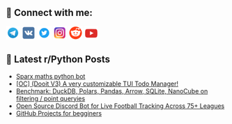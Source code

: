 ## 🔎 Connect with me:
[<img src="https://github.com/bullbesh/bullbesh/blob/main/images/Telegram.png" width="32" height="32" />](https://t.me/bullbesh)
[<img src="https://github.com/bullbesh/bullbesh/blob/main/images/VK.png" width="32" height="32" />](https://vk.com/bullbesh)
[<img src="https://github.com/bullbesh/bullbesh/blob/main/images/Twitter.png" width="32" height="32" />](https://twitter.com/bullbesh1)
[<img src="https://github.com/bullbesh/bullbesh/blob/main/images/Instagram.png" width="32" height="32" />](https://www.instagram.com/bullbesh)
[<img src="https://github.com/bullbesh/bullbesh/blob/main/images/Reddit.png" width="32" height="32" />](https://www.reddit.com/user/bullbesh)
[<img src="https://github.com/bullbesh/bullbesh/blob/main/images/YouTube.png" width="32" height="32" />](https://www.youtube.com/channel/UCtfjRs6uzgq5mfm8S06WTcg)

## 📕 Latest r/Python Posts
<!-- BLOG-POST-LIST:START -->
- [Sparx maths python bot](https://www.reddit.com/r/Python/comments/1gyueei/sparx_maths_python_bot/)
- [[OC] &lpar;Dooit V3&rpar; A very customizable TUI Todo Manager!](https://www.reddit.com/r/Python/comments/1gysoo4/oc_dooit_v3_a_very_customizable_tui_todo_manager/)
- [Benchmark: DuckDB, Polars, Pandas, Arrow, SQLite, NanoCube on filtering / point queryies](https://www.reddit.com/r/Python/comments/1gyoi7n/benchmark_duckdb_polars_pandas_arrow_sqlite/)
- [Open Source Discord Bot for Live Football Tracking Across 75+ Leagues](https://www.reddit.com/r/Python/comments/1gynfso/open_source_discord_bot_for_live_football/)
- [GitHub Projects for begginers](https://www.reddit.com/r/Python/comments/1gyklzq/github_projects_for_begginers/)
<!-- BLOG-POST-LIST:END -->
